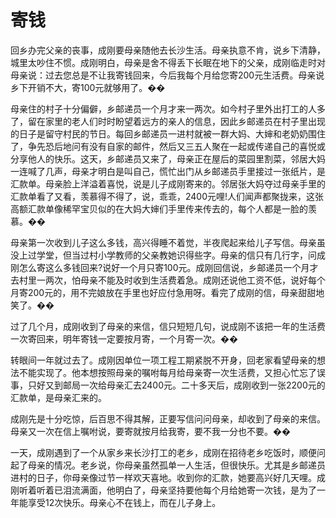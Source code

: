 # 寄钱

回乡办完父亲的丧事，成刚要母亲随他去长沙生活。母亲执意不肯，说乡下清静，城里太吵住不惯。成刚明白，母亲是舍不得丢下长眠在地下的父亲，成刚临走时对母亲说：过去您总是不让我寄钱回来，今后我每个月给您寄200元生活费。母亲说乡下开销不大，寄100元就够用了。�� 

母亲住的村子十分偏僻，乡邮递员一个月才来一两次。如今村子里外出打工的人多了，留在家里的老人们时时盼望着远方的亲人的信息，因此乡邮递员在村子里出现的日子是留守村民的节日。每回乡邮递员一进村就被一群大妈、大婶和老奶奶围住了，争先恐后地问有没有自家的邮件，然后又三五人聚在一起或传递自己的喜悦或分享他人的快乐。这天，乡邮递员又来了，母亲正在屋后的菜园里割菜，邻居大妈一连喊了几声，母亲才明白是叫自己，慌忙出门从乡邮递员手里接过一张纸片，是汇款单。母亲脸上洋溢着喜悦，说是儿子成刚寄来的。邻居张大妈夺过母亲手里的汇款单看了又看，羡慕得不得了，说，乖乖，2400元哩!人们闻声都聚拢来，这张高额汇款单像稀罕宝贝似的在大妈大婶们手里传来传去的，每个人都是一脸的羡慕。�� 

母亲第一次收到儿子这么多钱，高兴得睡不着觉，半夜爬起来给儿子写信。母亲虽没上过学堂，但当过村小学教师的父亲教她识得些字。母亲的信只有几行字，问成刚怎么寄这么多钱回来?说好一个月只寄100元。成刚回信说，乡邮递员一个月才去村里一两次，怕母亲不能及时收到生活费着急。成刚还说他工资不低，说好每个月寄200元的，用不完娘放在手里也好应付急用呀。看完了成刚的信，母亲甜甜地笑了。�� 

过了几个月，成刚收到了母亲的来信，信只短短几句，说成刚不该把一年的生活费一次寄回来，明年寄钱一定要按月寄，一个月寄一次。�� 

转眼间一年就过去了。成刚因单位一项工程工期紧脱不开身，回老家看望母亲的想法不能实现了。他本想按照母亲的嘱咐每月给母亲寄一次生活费，又担心忙忘了误事，只好又到邮局一次给母亲汇去2400元。二十多天后，成刚收到一张2200元的汇款单，是母亲汇来的。 

成刚先是十分吃惊，后百思不得其解，正要写信问问母亲，却收到了母亲的来信。母亲又一次在信上嘱咐说，要寄就按月给我寄，要不我一分也不要。�� 

一天，成刚遇到了一个从家乡来长沙打工的老乡，成刚在招待老乡吃饭时，顺便问起了母亲的情况。老乡说，你母亲虽然孤单一人生活，但很快乐。尤其是乡邮递员进村的日子，你母亲像过节一样欢天喜地。收到你的汇款，她要高兴好几天哩。成刚听着听着已泪流满面，他明白了，母亲坚持要他每个月给她寄一次钱，是为了一年能享受12次快乐。母亲心不在钱上，而在儿子身上。
 